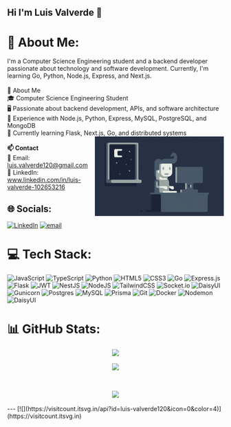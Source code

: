 ## Hi I'm Luis Valverde 👋

<!--
**luis-valverde120/luis-valverde120** is a ✨ _special_ ✨ repository because its `README.md` (this file) appears on your GitHub profile.

Here are some ideas to get you started:

- 🔭 I’m currently working on ...
- 🌱 I’m currently learning ...
- 👯 I’m looking to collaborate on ...
- 🤔 I’m looking for help with ...
- 💬 Ask me about ...
- 📫 How to reach me: ...
- 😄 Pronouns: ...
- ⚡ Fun fact: ...
-->
# 💫 About Me:
I'm a Computer Science Engineering student and a backend developer passionate about technology and software development. Currently, I'm learning Go, Python, Node.js, Express, and Next.js.
<br>
<br>🚀 About Me
<br>🎓 Computer Science Engineering Student
<br>🖥️ Passionate about backend development, APIs, and software architecture
<br>🔧 Experience with Node.js, Python, Express, MySQL, PostgreSQL, and MongoDB
<br>🌱 Currently learning Flask, Next.js, Go, and distributed systems
<img alt="Night Coding" src="https://raw.githubusercontent.com/AVS1508/AVS1508/master/assets/Night-Coding.gif" align="right"/>
<br>
<br> <b>📫 Contact</b>
<br>📧 Email: luis.valverde120@gmail.com
<br>💼 LinkedIn: www.linkedin.com/in/luis-valverde-102653216


## 🌐 Socials:
[![LinkedIn](https://img.shields.io/badge/LinkedIn-%230077B5.svg?logo=linkedin&logoColor=white)](https://linkedin.com/in/luis-valverde-102653216) [![email](https://img.shields.io/badge/Email-D14836?logo=gmail&logoColor=white)](mailto:luis.valverde120@gmail.com) 

# 💻 Tech Stack:
![JavaScript](https://img.shields.io/badge/javascript-%23323330.svg?style=for-the-badge&logo=javascript&logoColor=%23F7DF1E) ![TypeScript](https://img.shields.io/badge/typescript-%23007ACC.svg?style=for-the-badge&logo=typescript&logoColor=white) ![Python](https://img.shields.io/badge/python-3670A0?style=for-the-badge&logo=python&logoColor=ffdd54) ![HTML5](https://img.shields.io/badge/html5-%23E34F26.svg?style=for-the-badge&logo=html5&logoColor=white) ![CSS3](https://img.shields.io/badge/css3-%231572B6.svg?style=for-the-badge&logo=css3&logoColor=white) ![Go](https://img.shields.io/badge/go-%2300ADD8.svg?style=for-the-badge&logo=go&logoColor=white) ![Express.js](https://img.shields.io/badge/express.js-%23404d59.svg?style=for-the-badge&logo=express&logoColor=%2361DAFB) ![Flask](https://img.shields.io/badge/flask-%23000.svg?style=for-the-badge&logo=flask&logoColor=white) ![JWT](https://img.shields.io/badge/JWT-black?style=for-the-badge&logo=JSON%20web%20tokens) ![NestJS](https://img.shields.io/badge/nestjs-%23E0234E.svg?style=for-the-badge&logo=nestjs&logoColor=white) ![NodeJS](https://img.shields.io/badge/node.js-6DA55F?style=for-the-badge&logo=node.js&logoColor=white) ![TailwindCSS](https://img.shields.io/badge/tailwindcss-%2338B2AC.svg?style=for-the-badge&logo=tailwind-css&logoColor=white) ![Socket.io](https://img.shields.io/badge/Socket.io-black?style=for-the-badge&logo=socket.io&badgeColor=010101) ![DaisyUI](https://img.shields.io/badge/daisyui-5A0EF8?style=for-the-badge&logo=daisyui&logoColor=white) ![Gunicorn](https://img.shields.io/badge/gunicorn-%298729.svg?style=for-the-badge&logo=gunicorn&logoColor=white) ![Postgres](https://img.shields.io/badge/postgres-%23316192.svg?style=for-the-badge&logo=postgresql&logoColor=white) ![MySQL](https://img.shields.io/badge/mysql-4479A1.svg?style=for-the-badge&logo=mysql&logoColor=white) ![Prisma](https://img.shields.io/badge/Prisma-3982CE?style=for-the-badge&logo=Prisma&logoColor=white) ![Git](https://img.shields.io/badge/git-%23F05033.svg?style=for-the-badge&logo=git&logoColor=white) ![Docker](https://img.shields.io/badge/docker-%230db7ed.svg?style=for-the-badge&logo=docker&logoColor=white) ![Nodemon](https://img.shields.io/badge/NODEMON-%23323330.svg?style=for-the-badge&logo=nodemon&logoColor=%BBDEAD) ![DaisyUI](https://img.shields.io/badge/daisyui-5A0EF8?style=for-the-badge&logo=daisyui&logoColor=white)
# 📊 GitHub Stats:
<p align="center">
  <img src="https://github-readme-stats.vercel.app/api?username=luis-valverde120&theme=material-palenight&hide_border=false&include_all_commits=true&count_private=true" />
</p>

<p align="center">
  <img src="https://nirzak-streak-stats.vercel.app/?user=luis-valverde120&theme=material-palenight&hide_border=false" />
</p>
<br>
<p align="center">
  <img src="https://github-readme-stats.vercel.app/api/top-langs/?username=luis-valverde120&theme=material-palenight&hide_border=false&include_all_commits=true&count_private=true&layout=compact" />
</p>
---
[![](https://visitcount.itsvg.in/api?id=luis-valverde120&icon=0&color=4)](https://visitcount.itsvg.in)

<!-- Proudly created with GPRM ( https://gprm.itsvg.in ) -->
